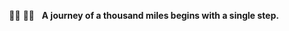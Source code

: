 <p align="center">
  <span>🚴‍♀️&nbsp;🚴‍♂️&nbsp;&nbsp;</span>
  <b>A journey of a thousand miles begins with a single step.</b>
</p>

<br/>
